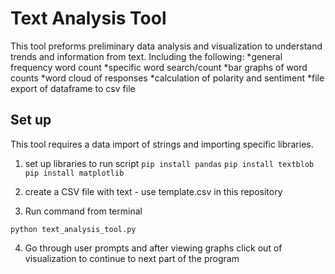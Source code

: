 # Text Analysis Tool 

This tool preforms preliminary data analysis and visualization to understand trends and information from text. Including the following: 
*general frequency word count 
*specific word search/count
*bar graphs of word counts 
*word cloud of responses 
*calculation of polarity and sentiment 
*file export of dataframe to csv file 

## Set up 

This tool requires a data import of strings and importing specific libraries. 

1. set up libraries to run script 
`pip install pandas` 
`pip install textblob`
`pip install matplotlib` 

2. create a CSV file with text - use template.csv in this repository 

3. Run command from terminal 

`python text_analysis_tool.py`

4. Go through user prompts and after viewing graphs click out of visualization to continue to next part of the program

